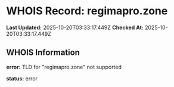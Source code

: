 # WHOIS Record: regimapro.zone

**Last Updated:** 2025-10-20T03:33:17.449Z
**Checked At:** 2025-10-20T03:33:17.449Z

## WHOIS Information

**error:** TLD for "regimapro.zone" not supported

**status:** error

